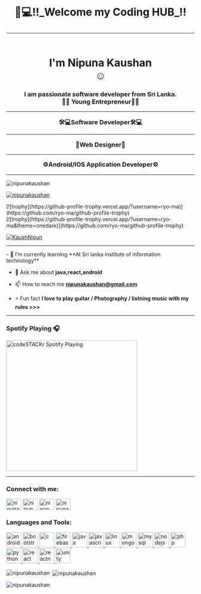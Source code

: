 <h1 align="center">🔗💻!!_Welcome my Coding HUB_!!<hr><br>I'm Nipuna Kaushan<br>☺<br></h1>
<h3 align="center">I am passionate software developer from Sri Lanka.<br>🕵️‍♂️ Young Entrepreneur🕵️‍♂️ <HR>🛠💻Software Developer🛠💻 <hr>🎨Web Designer🎨 <hr>⚙Android/IOS Application Developer⚙</h3><hr>

<p align="left"> <img src="https://komarev.com/ghpvc/?username=nipunakaushan&label=Profile%20views&color=0e75b6&style=flat" alt="nipunakaushan" /> </p>

<p align="left"> <a href="https://github.com/nipunakaushan/MAD_Evaluation"><img src="https://github-profile-trophy.vercel.app/?username=nipunakaushan" alt="nipunakaushan" /></a> </p>
[![trophy](https://github-profile-trophy.vercel.app/?username=ryo-ma)](https://github.com/ryo-ma/github-profile-trophy)
<br>
[![trophy](https://github-profile-trophy.vercel.app/?username=ryo-ma&theme=onedark)](https://github.com/ryo-ma/github-profile-trophy)



<p align="left"> <a href="https://twitter.com/KaushNipun" target="blank"><img src="https://img.shields.io/twitter/follow/nipunakaushan?logo=twitter&style=for-the-badge" alt="KaushNipun" /></a> </p>
<hr>
- 🌱 I’m currently learning **At Sri lanka institute of information technology**

- 💬 Ask me about **java,react,android**

- 📫 How to reach me **nipunakaushan@gmail.com**

- ⚡ Fun fact **I love to play guitar / Photography / listning music with my rules >>>**
<hr>

### Spotify Playing 🎧
[<img src="https://now-playing-codestackr.vercel.app/api/spotify-playing" alt="codeSTACKr Spotify Playing" width="350" />](https://open.spotify.com/user/swyqyimdc12jajde4vpwd2x1b)

<hr>

<h3 align="left">Connect with me:</h3>
<p align="left">
<a href="https://twitter.com/KaushNipun" target="blank"><img align="center" src="https://cdn.jsdelivr.net/npm/simple-icons@3.0.1/icons/twitter.svg" alt="nipunakaushan" height="30" width="40" /></a>
<a href="https://www.linkedin.com/in/nipun-kaush-01b1441bb/" target="blank"><img align="center" src="https://cdn.jsdelivr.net/npm/simple-icons@3.0.1/icons/linkedin.svg" alt="nipun kaush" height="30" width="40" /></a>
<a href="https://www.facebook.com/nipuna.kaushan/" target="blank"><img align="center" src="https://cdn.jsdelivr.net/npm/simple-icons@3.0.1/icons/facebook.svg" alt="nipun kaush" height="30" width="40" /></a>
<a href="https://www.instagram.com/nipun_kaush_/" target="blank"><img align="center" src="https://cdn.jsdelivr.net/npm/simple-icons@3.0.1/icons/instagram.svg" alt="nipuna_kaush" height="30" width="40" /></a>
</p>

<h3 align="left">Languages and Tools:</h3>
<p align="left"> <a href="https://developer.android.com" target="_blank"> <img src="https://devicons.github.io/devicon/devicon.git/icons/android/android-original-wordmark.svg" alt="android" width="40" height="40"/> </a> <a href="https://getbootstrap.com" target="_blank"> <img src="https://devicons.github.io/devicon/devicon.git/icons/bootstrap/bootstrap-plain.svg" alt="bootstrap" width="40" height="40"/> </a> <a href="https://www.cprogramming.com/" target="_blank"> <img src="https://devicons.github.io/devicon/devicon.git/icons/c/c-original.svg" alt="c" width="40" height="40"/> </a> <a href="https://firebase.google.com/" target="_blank"> <img src="https://www.vectorlogo.zone/logos/firebase/firebase-icon.svg" alt="firebase" width="40" height="40"/> </a> <a href="https://www.java.com" target="_blank"> <img src="https://devicons.github.io/devicon/devicon.git/icons/java/java-original-wordmark.svg" alt="java" width="40" height="40"/> </a> <a href="https://developer.mozilla.org/en-US/docs/Web/JavaScript" target="_blank"> <img src="https://devicons.github.io/devicon/devicon.git/icons/javascript/javascript-original.svg" alt="javascript" width="40" height="40"/> </a> <a href="https://www.linux.org/" target="_blank"> <img src="https://devicons.github.io/devicon/devicon.git/icons/linux/linux-original.svg" alt="linux" width="40" height="40"/> </a> <a href="https://www.mongodb.com/" target="_blank"> <img src="https://devicons.github.io/devicon/devicon.git/icons/mongodb/mongodb-original-wordmark.svg" alt="mongodb" width="40" height="40"/> </a> <a href="https://www.mysql.com/" target="_blank"> <img src="https://devicons.github.io/devicon/devicon.git/icons/mysql/mysql-original-wordmark.svg" alt="mysql" width="40" height="40"/> </a> <a href="https://nodejs.org" target="_blank"> <img src="https://devicons.github.io/devicon/devicon.git/icons/nodejs/nodejs-original-wordmark.svg" alt="nodejs" width="40" height="40"/> </a> <a href="https://www.php.net" target="_blank"> <img src="https://devicons.github.io/devicon/devicon.git/icons/php/php-original.svg" alt="php" width="40" height="40"/> </a> <a href="https://www.python.org" target="_blank"> <img src="https://devicons.github.io/devicon/devicon.git/icons/python/python-original.svg" alt="python" width="40" height="40"/> </a> <a href="https://reactjs.org/" target="_blank"> <img src="https://devicons.github.io/devicon/devicon.git/icons/react/react-original-wordmark.svg" alt="react" width="40" height="40"/> </a> <a href="https://reactnative.dev/" target="_blank"> <img src="https://reactnative.dev/img/header_logo.svg" alt="reactnative" width="40" height="40"/> </a> <a href="https://unity.com/" target="_blank"> <img src="https://www.vectorlogo.zone/logos/unity3d/unity3d-icon.svg" alt="unity" width="40" height="40"/> </a> </p>

<p><img align="left" src="https://github-readme-stats.vercel.app/api/top-langs?username=nipunakaushan&show_icons=true&locale=en&layout=compact" alt="nipunakaushan" /></p>

<p>&nbsp;<img align="center" src="https://github-readme-stats.vercel.app/api?username=nipunakaushan&show_icons=true&locale=en" alt="nipunakaushan" /></p>

<p><img align="center" src="https://github-readme-streak-stats.herokuapp.com/?user=nipunakaushan&" alt="nipunakaushan" /></p>
